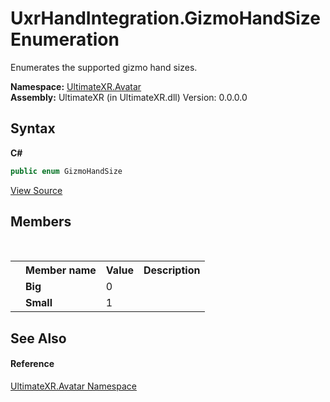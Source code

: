 # UxrHandIntegration.GizmoHandSize Enumeration
 

Enumerates the supported gizmo hand sizes.

**Namespace:**&nbsp;<a href="N_UltimateXR_Avatar">UltimateXR.Avatar</a><br />**Assembly:**&nbsp;UltimateXR (in UltimateXR.dll) Version: 0.0.0.0

## Syntax

**C#**<br />
``` C#
public enum GizmoHandSize
```

<a href="UltimateXR/Scripts/Avatar/UxrHandIntegration.cs" rel="noopener noreferrer" title="View the source code">View Source</a><br />

## Members
&nbsp;<table><tr><th></th><th>Member name</th><th>Value</th><th>Description</th></tr><tr><td /><td target="F:UltimateXR.Avatar.UxrHandIntegration.GizmoHandSize.Big">**Big**</td><td>0</td><td /></tr><tr><td /><td target="F:UltimateXR.Avatar.UxrHandIntegration.GizmoHandSize.Small">**Small**</td><td>1</td><td /></tr></table>

## See Also


#### Reference
<a href="N_UltimateXR_Avatar">UltimateXR.Avatar Namespace</a><br />